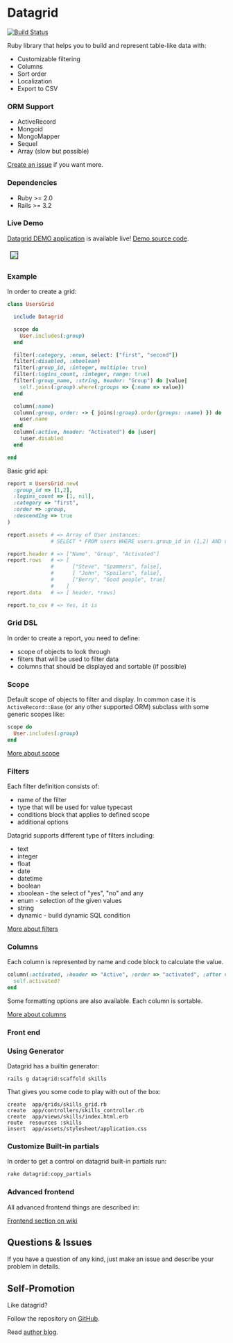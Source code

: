 # Datagrid

[![Build Status](https://travis-ci.org/bogdan/datagrid.svg?branch=master)](https://travis-ci.org/bogdan/datagrid)

Ruby library that helps you to build and represent table-like data with:

* Customizable filtering
* Columns
* Sort order
* Localization
* Export to CSV

### ORM Support

* ActiveRecord
* Mongoid
* MongoMapper
* Sequel
* Array (slow but possible)

[Create an issue](https://github.com/bogdan/datagrid/issues/new) if you want more.


### Dependencies

* Ruby >= 2.0
* Rails >= 3.2

### Live Demo

[Datagrid DEMO application](http://datagrid.herokuapp.com) is available live!
[Demo source code](https://github.com/bogdan/datagrid-demo).

<img src="http://datagrid.herokuapp.com/datagrid_demo_screenshot.png" style="margin: 7px; border: 1px solid black">

### Example

In order to create a grid:

``` ruby
class UsersGrid

  include Datagrid

  scope do
    User.includes(:group)
  end

  filter(:category, :enum, select: ["first", "second"])
  filter(:disabled, :xboolean)
  filter(:group_id, :integer, multiple: true)
  filter(:logins_count, :integer, range: true)
  filter(:group_name, :string, header: "Group") do |value|
    self.joins(:group).where(:groups => {:name => value})
  end

  column(:name)
  column(:group, order: -> { joins(:group).order(groups: :name) }) do |user|
    user.name
  end
  column(:active, header: "Activated") do |user|
    !user.disabled
  end

end
```

Basic grid api:

``` ruby
report = UsersGrid.new(
  :group_id => [1,2], 
  :logins_count => [1, nil],
  :category => "first",
  :order => :group,
  :descending => true
)

report.assets # => Array of User instances:
              # SELECT * FROM users WHERE users.group_id in (1,2) AND users.logins_count >= 1 AND users.category = 'first' ORDER BY groups.name DESC

report.header # => ["Name", "Group", "Activated"]
report.rows   # => [
              #      ["Steve", "Spammers", false],
              #      [ "John", "Spoilers", false],
              #      ["Berry", "Good people", true]
              #    ]
report.data   # => [ header, *rows]

report.to_csv # => Yes, it is
```

### Grid DSL

In order to create a report, you need to define:

* scope of objects to look through
* filters that will be used to filter data
* columns that should be displayed and sortable (if possible)


### Scope

Default scope of objects to filter and display.
In common case it is `ActiveRecord::Base` (or any other supported ORM) subclass with some generic scopes like:

``` ruby
scope do
  User.includes(:group)
end
```

[More about scope](https://github.com/bogdan/datagrid/wiki/Scope)

### Filters

Each filter definition consists of:

* name of the filter
* type that will be used for value typecast
* conditions block that applies to defined scope
* additional options

Datagrid supports different type of filters including:

* text
* integer
* float
* date
* datetime
* boolean
* xboolean - the select of "yes", "no" and any
* enum - selection of the given values
* string
* dynamic - build dynamic SQL condition 

[More about filters](https://github.com/bogdan/datagrid/wiki/Filters)


### Columns

Each column is represented by name and code block to calculate the value.

``` ruby
column(:activated, :header => "Active", :order => "activated", :after => :name) do
  self.activated?
end
```

Some formatting options are also available.
Each column is sortable.

[More about columns](https://github.com/bogdan/datagrid/wiki/Columns)

### Front end

### Using Generator

Datagrid has a builtin generator:

```
rails g datagrid:scaffold skills
```

That gives you some code to play with out of the box:

```
create  app/grids/skills_grid.rb
create  app/controllers/skills_controller.rb
create  app/views/skills/index.html.erb
route  resources :skills
insert  app/assets/stylesheet/application.css
```

### Customize Built-in partials

In order to get a control on datagrid built-in partials run:

``` sh
rake datagrid:copy_partials
```

### Advanced frontend

All advanced frontend things are described in:

[Frontend section on wiki](https://github.com/bogdan/datagrid/wiki/Frontend)

## Questions & Issues

If you have a question of any kind, just make an issue and describe your problem in details.

## Self-Promotion

Like datagrid?

Follow the repository on [GitHub](https://github.com/bogdan/datagrid).

Read [author blog](http://gusiev.com).
